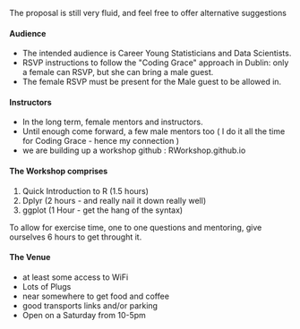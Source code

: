 The proposal is still very fluid, and feel free to offer alternative suggestions

#### Audience

* The intended audience is Career Young Statisticians and Data Scientists.
* RSVP instructions to follow the "Coding Grace" approach in Dublin: only a female can RSVP, but she can 
bring a male guest. 
* The female RSVP must be present for the Male guest to be allowed in.

#### Instructors
 - In the long term, female mentors and instructors.
 - Until enough come forward, a few male mentors too 
	( I do it all the time for Coding Grace - hence my connection )
 - we are building up a workshop github : RWorkshop.github.io


#### The Workshop comprises
1) Quick Introduction to R (1.5 hours)
2) Dplyr (2 hours - and really nail it down really well)
3) ggplot (1 Hour - get the hang of the syntax)

To allow for exercise time, one to one questions and mentoring, give ourselves 6 hours to get throught it.

#### The Venue
 - at least some access to WiFi
 - Lots of Plugs
 - near somewhere to get food and coffee
 - good transports links and/or parking
 - Open on a Saturday from 10-5pm 
